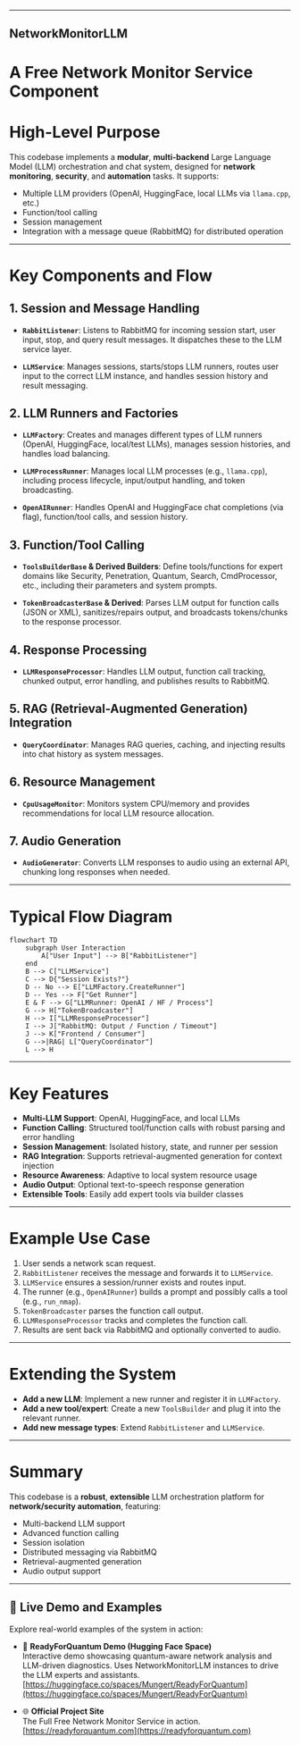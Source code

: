 
---

## NetworkMonitorLLM

# A Free Network Monitor Service Component

# High-Level Purpose

This codebase implements a **modular**, **multi-backend** Large Language Model (LLM) orchestration and chat system, designed for **network monitoring**, **security**, and **automation** tasks. It supports:

* Multiple LLM providers (OpenAI, HuggingFace, local LLMs via `llama.cpp`, etc.)
* Function/tool calling
* Session management
* Integration with a message queue (RabbitMQ) for distributed operation

---

# Key Components and Flow

## 1. Session and Message Handling

* **`RabbitListener`**:
  Listens to RabbitMQ for incoming session start, user input, stop, and query result messages. It dispatches these to the LLM service layer.

* **`LLMService`**:
  Manages sessions, starts/stops LLM runners, routes user input to the correct LLM instance, and handles session history and result messaging.

## 2. LLM Runners and Factories

* **`LLMFactory`**:
  Creates and manages different types of LLM runners (OpenAI, HuggingFace, local/test LLMs), manages session histories, and handles load balancing.

* **`LLMProcessRunner`**:
  Manages local LLM processes (e.g., `llama.cpp`), including process lifecycle, input/output handling, and token broadcasting.

* **`OpenAIRunner`**:
  Handles OpenAI and HuggingFace chat completions (via flag), function/tool calls, and session history.

## 3. Function/Tool Calling

* **`ToolsBuilderBase` & Derived Builders**:
  Define tools/functions for expert domains like Security, Penetration, Quantum, Search, CmdProcessor, etc., including their parameters and system prompts.

* **`TokenBroadcasterBase` & Derived**:
  Parses LLM output for function calls (JSON or XML), sanitizes/repairs output, and broadcasts tokens/chunks to the response processor.

## 4. Response Processing

* **`LLMResponseProcessor`**:
  Handles LLM output, function call tracking, chunked output, error handling, and publishes results to RabbitMQ.

## 5. RAG (Retrieval-Augmented Generation) Integration

* **`QueryCoordinator`**:
  Manages RAG queries, caching, and injecting results into chat history as system messages.

## 6. Resource Management

* **`CpuUsageMonitor`**:
  Monitors system CPU/memory and provides recommendations for local LLM resource allocation.

## 7. Audio Generation

* **`AudioGenerator`**:
  Converts LLM responses to audio using an external API, chunking long responses when needed.

---

# Typical Flow Diagram

```mermaid
flowchart TD
    subgraph User Interaction
        A["User Input"] --> B["RabbitListener"]
    end
    B --> C["LLMService"]
    C --> D{"Session Exists?"}
    D -- No --> E["LLMFactory.CreateRunner"]
    D -- Yes --> F["Get Runner"]
    E & F --> G["LLMRunner: OpenAI / HF / Process"]
    G --> H["TokenBroadcaster"]
    H --> I["LLMResponseProcessor"]
    I --> J["RabbitMQ: Output / Function / Timeout"]
    J --> K["Frontend / Consumer"]
    G -->|RAG| L["QueryCoordinator"]
    L --> H
```

---

# Key Features

* **Multi-LLM Support**: OpenAI, HuggingFace, and local LLMs
* **Function Calling**: Structured tool/function calls with robust parsing and error handling
* **Session Management**: Isolated history, state, and runner per session
* **RAG Integration**: Supports retrieval-augmented generation for context injection
* **Resource Awareness**: Adaptive to local system resource usage
* **Audio Output**: Optional text-to-speech response generation
* **Extensible Tools**: Easily add expert tools via builder classes

---

# Example Use Case

1. User sends a network scan request.
2. `RabbitListener` receives the message and forwards it to `LLMService`.
3. `LLMService` ensures a session/runner exists and routes input.
4. The runner (e.g., `OpenAIRunner`) builds a prompt and possibly calls a tool (e.g., `run_nmap`).
5. `TokenBroadcaster` parses the function call output.
6. `LLMResponseProcessor` tracks and completes the function call.
7. Results are sent back via RabbitMQ and optionally converted to audio.

---

# Extending the System

* **Add a new LLM**: Implement a new runner and register it in `LLMFactory`.
* **Add a new tool/expert**: Create a new `ToolsBuilder` and plug it into the relevant runner.
* **Add new message types**: Extend `RabbitListener` and `LLMService`.

---

# Summary

This codebase is a **robust**, **extensible** LLM orchestration platform for **network/security automation**, featuring:

* Multi-backend LLM support
* Advanced function calling
* Session isolation
* Distributed messaging via RabbitMQ
* Retrieval-augmented generation
* Audio output support

---

## 🚀 Live Demo and Examples

Explore real-world examples of the system in action:

- 🔬 **ReadyForQuantum Demo (Hugging Face Space)**  
  Interactive demo showcasing quantum-aware network analysis and LLM-driven diagnostics. Uses NetworkMonitorLLM instances to drive the LLM experts and assistants.
  [https://huggingface.co/spaces/Mungert/ReadyForQuantum](https://huggingface.co/spaces/Mungert/ReadyForQuantum)

- 🌐 **Official Project Site**  
  The Full Free Network Monitor Service in action. 
  [https://readyforquantum.com](https://readyforquantum.com)




